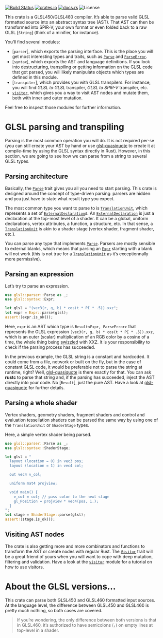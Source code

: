 [![Build Status](https://travis-ci.org/phaazon/glsl.svg?branch=master)](https://travis-ci.org/phaazon/glsl)
[![crates.io](https://img.shields.io/crates/v/glsl.svg)](https://crates.io/crates/glsl)
[![docs.rs](https://docs.rs/glsl/badge.svg)](https://docs.rs/glsl)
![License](https://img.shields.io/badge/license-BSD3-blue.svg?style=flat)

<!-- cargo-sync-readme start -->

This crate is a GLSL450/GLSL460 compiler. It’s able to parse valid GLSL formatted source into
an abstract syntax tree (AST). That AST can then be transformed into SPIR-V, your own format or
even folded back to a raw GLSL [`String`] (think of a minifier, for instance).

You’ll find several modules:

  - [`parser`], which exports the parsing interface. This is the place you will get most
    interesting types and traits, such as [`Parse`] and [`ParseError`].
  - [`syntax`], which exports the AST and language definitions. If you look into destructuring,
    transpiling or getting information on the GLSL code that got parsed, you will likely
    manipulate objects which types are defined in this module.
  - [`transpiler`], which provides you with GLSL transpilers. For instance, you will find _GLSL
    to GLSL_ transpiler, _GLSL to SPIR-V_ transpiler, etc.
  - [`visitor`](visitor), which gives you a way to visit AST nodes and mutate them, both with
    inner and outer mutation.

Feel free to inspect those modules for further information.

# GLSL parsing and transpiling

Parsing is the most common operation you will do. It is not required per-se (you can still
create your AST by hand or use [glsl-quasiquote] to create it at compile-time by using the GLSL
syntax directly in Rust). However, in this section, we are going to see how we can parse from a
string to several GLSL types.

## Parsing architecture

Basically, the [`Parse`] trait gives you all you need to start parsing. This crate is designed
around the concept of type-driven parsing: parsers are hidden and you just have to state what
result type you expect.

The most common type you want to parse to is [`TranslationUnit`], which represents a set of
[`ExternalDeclaration`]s. An [`ExternalDeclaration`] is just a declaration at the top-most level
of a shader. It can be a global, uniform declarations, vertex attributes, a function, a
structure, etc. In that sense, a [`TranslationUnit`] is akin to a shader stage (vertex shader,
fragment shader, etc.).

You can parse any type that implements [`Parse`]. Parsers are mostly sensible to external
blanks, which means that parsing an [`Expr`] starting with a blank will not work (this is not
true for a [`TranslationUnit`] as it’s exceptionnally more permissive).

## Parsing an expression

Let’s try to parse an expression.

```rust
use glsl::parser::Parse as _;
use glsl::syntax::Expr;

let glsl = "(vec3(r, g, b) * cos(t * PI * .5)).xxz";
let expr = Expr::parse(glsl);
assert!(expr.is_ok());
```

Here, `expr` is an AST which type is `Result<Expr, ParseError>` that represents the GLSL
expression  `(vec3(r, g, b) * cos(t * PI * .5)).xxz`, which is an outer (scalar) multiplication
of an RGB color by a cosine of a time, the whole thing being
[swizzled](https://en.wikipedia.org/wiki/Swizzling_\(computer_graphics\)) with XXZ. It is your
responsibility to check if the parsing process has succeeded.

In the previous example, the GLSL string is a constant and hardcoded. It could come from a file,
network or built on the fly, but in the case of constant GLSL code, it would be preferable not
to parse the string at runtime, right? Well, [glsl-quasiquote] is there exactly for that. You
can ask **rustc** to parse that string and, if the parsing has succeeded, inject the AST
directly into your code. No [`Result`], just the pure AST. Have a look at [glsl-quasiquote] for
further details.

## Parsing a whole shader

Vertex shaders, geometry shaders, fragment shaders and control and evaluation tessellation
shaders can be parsed the same way by using one of the `TranslationUnit` or `ShaderStage` types.

Here, a simple vertex shader being parsed.

```rust
use glsl::parser::Parse as _;
use glsl::syntax::ShaderStage;

let glsl = "
  layout (location = 0) in vec3 pos;
  layout (location = 1) in vec4 col;

  out vec4 v_col;

  uniform mat4 projview;

  void main() {
    v_col = col; // pass color to the next stage
    gl_Position = projview * vec4(pos, 1.);
  }
";
let stage = ShaderStage::parse(glsl);
assert!(stage.is_ok());
```

## Visiting AST nodes

The crate is also getting more and more combinators and functions to transform the AST or create
nodes with regular Rust. The [`Visitor`] trait will be a great friend of yours when you will
want to cope with deep mutation, filtering and validation. Have a look at the
[`visitor`](visitor) module for a tutorial on how to use visitors.

# About the GLSL versions…

This crate can parse both GLSL450 and GLSL460 formatted input sources. At the language level,
the difference between GLSL450 and GLSL460 is pretty much nothing, so both cases are covered.

> If you’re wondering, the only difference between both versions is that in GLSL460, it’s
> authorized to have semicolons (`;`) on empty lines at top-level in a shader.

[glsl-quasiquote]: https://crates.io/crates/glsl-quasiquote
[`Parse`]: crate::parser::Parse
[`ParseError`]: crate::parser::ParseError
[`ExternalDeclaration`]: crate::syntax::ExternalDeclaration
[`TranslationUnit`]: crate::syntax::TranslationUnit
[`Expr`]: crate::syntax::Expr
[`Visitor`]: crate::visitor::Visitor

<!-- cargo-sync-readme end -->
